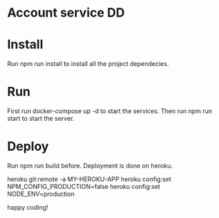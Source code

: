 # Account service DD

# Install
Run npm run install to install all the project dependecies.

# Run
First run docker-compose up -d to start the services.
Then run npm run start to start the server.

# Deploy 
Run npm run build before.
Deployment is done on heroku.

heroku git:remote -a MY-HEROKU-APP
heroku config:set NPM_CONFIG_PRODUCTION=false
heroku config:set NODE_ENV=production

happy coding!
